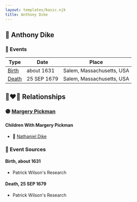 ```yaml
---
layout: templates/basic.njk
title: Anthony Dike
---
```

## 🔵 Anthony Dike

### 📆 Events

Type | Date | Place
------ | ------ | ------
[Birth](#event-0) | about 1631 | Salem, Massachusetts, USA
[Death](#event-1) | 25 SEP 1679 | Salem, Massachusetts, USA

## 👩‍❤️‍👨 Relationships

### 🟣 [Margery Pickman](/people/1/13378816)

#### Children With Margery Pickman
* 🔵 [Nathaniel Dike](/people/4/44694189)
### 📰 Event Sources

#### <a id="event-0"></a> Birth, about 1631
* Patrick Wilson's Research

#### <a id="event-1"></a> Death, 25 SEP 1679
* Patrick Wilson's Research